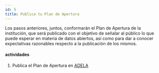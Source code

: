 ```yaml
---
id: 5
title: Publica tu Plan de Apertura
---
```


Los pasos anteriores, juntos, conformarán el Plan de Apertura de la institución, que será publicado con el objetivo de señalar al público lo que puede esperar en materia de datos abiertos, así como para dar a conocer expectativas razonables respecto a la publicación de los mismos.

#### actividades
1. Publica el Plan de Apertura en [ADELA](http://adela.datos.gob.mx/)

